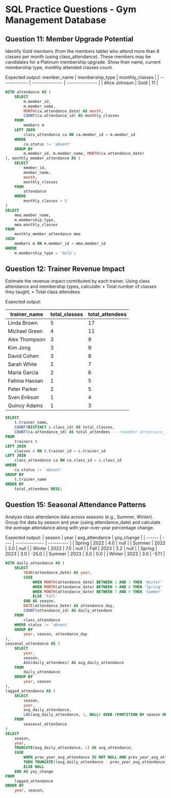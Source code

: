 # SQL Practice Questions - Gym Management Database


## Question 11: Member Upgrade Potential
Identify Gold members (from the members table) who attend more than 8 classes per month (using class_attendance).
These members may be candidates for a Platinum membership upgrade.
Show their name, current membership type, monthly attended classes count. 

Expected output:
 member_name   | membership_type | monthly_classes |
| ------------- | --------------- | --------------- |
| Alice Johnson | Gold            | 11              |

```sql
WITH attendance AS (
    SELECT
        m.member_id,
        m.member_name,
        MONTH(ca.attendance_date) AS month,
        COUNT(ca.attendance_id) AS monthly_classes
    FROM
        members m
    LEFT JOIN
        class_attendance ca ON ca.member_id = m.member_id
    WHERE
        ca.status != 'absent'
    GROUP BY
        m.member_id, m.member_name, MONTH(ca.attendance_date)
), monthly_member_attendance AS (
    SELECT
        member_id,
        member_name,
        month,
        monthly_classes
    FROM
        attendance
    WHERE
        monthly_classes > 8
)
SELECT
    mma.member_name,
    m.membership_type,
    mma.monthly_classes
FROM
    monthly_member_attendance mma
JOIN
    members m ON m.member_id = mma.member_id
WHERE
    m.membership_type = 'Gold';
```

## Question 12: Trainer Revenue Impact
Estimate the revenue impact contributed by each trainer.
Using class attendance and membership types, calculate:
• Total number of classes they taught,
• Total class attendees

Expected output:

| trainer_name  | total_classes | total_attendees |
| ------------- | ------------- | --------------- |
| Linda Brown   | 5             | 17              |
| Michael Green | 4             | 11              |
| Alex Thompson | 3             | 9               |
| Kim Jong      | 3             | 9               |
| David Cohen   | 3             | 8               |
| Sarah White   | 2             | 7               |
| Maria Garcia  | 2             | 6               |
| Fatima Hassan | 1             | 5               |
| Peter Parker  | 2             | 5               |
| Sven Erikson  | 1             | 4               |
| Quincy Adams  | 1             | 3               |



```sql
SELECT
	t.trainer_name,
    COUNT(DISTINCT c.class_id) AS total_classes,
    COUNT(ca.attendance_id) AS total_attendees -- remember attencance_id is primary key hence no need to filter by distinct
FROM 	
	trainers t 
LEFT JOIN
	classes c ON t.trainer_id = c.trainer_id
LEFT JOIN 
	class_attendance ca ON ca.class_id = c.class_id
WHERE 
	ca.status != 'absent'
GROUP BY 
	t.trainer_name
ORDER BY 
	total_attendees DESC;
```





## Question 15: Seasonal Attendance Patterns
Analyze class attendance data across seasons (e.g., Summer, Winter).
Group the data by season and year (using attendance_date) and calculate the average attendance along with year-over-year percentage change.

Expected output:
| season | year | avg_attendance | yoy_change |
| ------ | ---- | -------------- | ---------- |
| Spring | 2022 | 4.0            | null       |
| Summer | 2022 | 3.0            | null       |
| Winter | 2022 | 7.0            | null       |
| Fall   | 2023 | 3.2            | null       |
| Spring | 2023 | 3.0            | -25.0      |
| Summer | 2023 | 3.0            | 0.0        |
| Winter | 2023 | 3.0            | -57.1      |

```sql
WITH daily_attendance AS (
    SELECT
        YEAR(attendance_date) AS year,
        CASE
            WHEN MONTH(attendance_date) BETWEEN 1 AND 3 THEN 'Winter'
            WHEN MONTH(attendance_date) BETWEEN 4 AND 6 THEN 'Spring'
            WHEN MONTH(attendance_date) BETWEEN 7 AND 9 THEN 'Summer'
            ELSE 'Fall'
        END AS season,
        DATE(attendance_date) AS attendance_day,
        COUNT(attendance_id) AS daily_attendees
    FROM
        class_attendance
    WHERE status != 'absent'
    GROUP BY
        year, season, attendance_day
),
seasonal_attendance AS (
    SELECT
        year,
        season,
        AVG(daily_attendees) AS avg_daily_attendance
    FROM
        daily_attendance
    GROUP BY
        year, season
),
lagged_attendance AS (
    SELECT
        season,
        year,
        avg_daily_attendance,
        LAG(avg_daily_attendance, 1, NULL) OVER (PARTITION BY season ORDER BY year) AS prev_year_avg_attendance
    FROM
        seasonal_attendance
)
SELECT
    season,
    year,
    TRUNCATE(avg_daily_attendance, 1) AS avg_attendance,
    CASE
        WHEN prev_year_avg_attendance IS NOT NULL AND prev_year_avg_attendance != 0
        THEN TRUNCATE((avg_daily_attendance - prev_year_avg_attendance) / prev_year_avg_attendance * 100, 1)
        ELSE NULL
    END AS yoy_change
FROM
    lagged_attendance
ORDER BY
    year, season;
```
